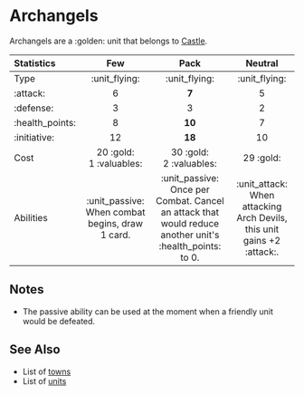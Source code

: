 # Archangels

Archangels are a :golden: unit that belongs to [Castle](../towns/castle.md).

| Statistics | Few | Pack | Neutral |
| :--- | :---: | :---: | :---: |
| Type | :unit_flying: | :unit_flying: | :unit_flying: |
| :attack: | 6 | **7** | 5 |
| :defense: | 3 | 3 | 2 |
| :health_points: | 8 | **10** | 7 |
| :initiative: | 12 | **18** | 10 |
| Cost | 20 :gold:<br>1 :valuables: | 30 :gold:<br>2 :valuables: | 29 :gold: |
| Abilities | :unit_passive: When combat begins, draw 1 card. | :unit_passive: Once per Combat. Cancel an attack that would reduce another unit's :health_points: to 0. | :unit_attack: When attacking Arch Devils, this unit gains +2 :attack:. |


## Notes

- The passive ability can be used at the moment when a friendly unit would be defeated.


## See Also

- List of [towns](../towns.md)
- List of [units](../units.md)